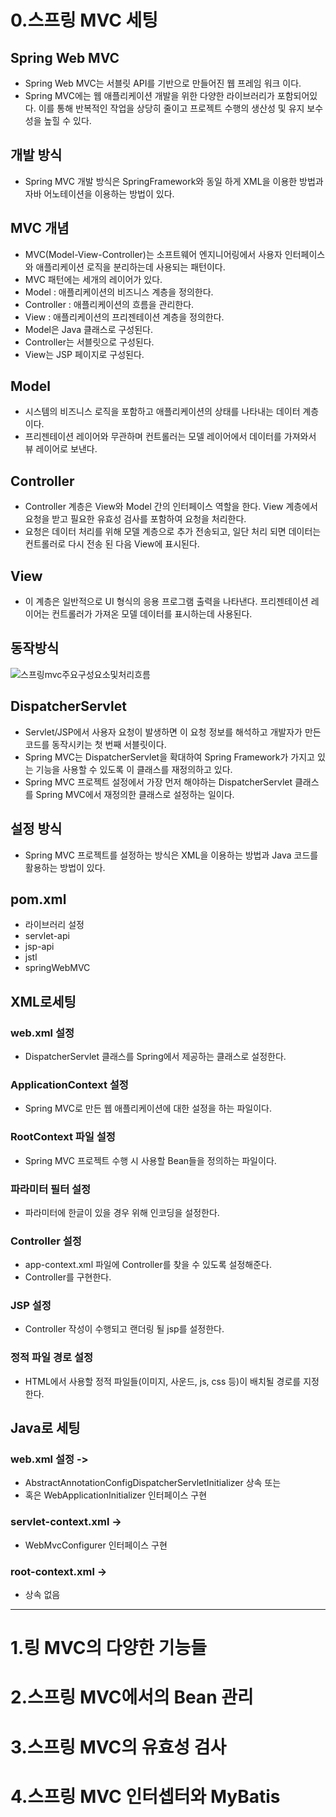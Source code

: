# 0.스프링 MVC 세팅

## Spring Web MVC

- Spring Web MVC는 서블릿 API를 기반으로 만들어진 웹 프레임 워크 이다.
- Spring MVC에는 웹 애플리케이션 개발을 위한 다양한 라이브러리가 포함되어있다. 이를 통해 반복적인 작업을 상당히 줄이고 프로젝트 수행의 생산성 및 유지 보수성을 높힐 수 있다.

## 개발 방식

- Spring MVC 개발 방식은 SpringFramework와 동일 하게 XML을 이용한 방법과 자바 어노테이션을 이용하는 방법이 있다.

## MVC 개념

- MVC(Model-View-Controller)는 소프트웨어 엔지니어링에서 사용자 인터페이스와 애플리케이션 로직을 분리하는데 사용되는 패턴이다.
- MVC 패턴에는 세개의 레이어가 있다.
- Model : 애플리케이션의 비즈니스 계층을 정의한다.
- Controller : 애플리케이션의 흐름을 관리한다.
- View : 애플리케이션의 프리젠테이션 계층을 정의한다.
- Model은 Java 클래스로 구성된다.
- Controller는 서블릿으로 구성된다.
- View는 JSP 페이지로 구성된다.

## Model

- 시스템의 비즈니스 로직을 포함하고 애플리케이션의 상태를 나타내는 데이터 계층이다.
- 프리젠테이션 레이어와 무관하며 컨트롤러는 모델 레이어에서 데이터를 가져와서 뷰 레이어로 보낸다.

## Controller

- Controller 계층은 View와 Model 간의 인터페이스 역할을 한다. View 계층에서 요청을 받고 필요한 유효성 검사를 포함하여 요청을 처리한다.
- 요청은 데이터 처리를 위해 모델 계층으로 추가 전송되고, 일단 처리 되면 데이터는 컨트롤러로 다시 전송 된 다음 View에 표시된다.

## View

- 이 계층은 일반적으로 UI 형식의 응용 프로그램 출력을 나타낸다. 프리젠테이션 레이어는 컨트롤러가 가져온 모델 데이터를 표시하는데 사용된다.

## 동작방식

![스프링mvc주요구성요소및처리흐름](https://user-images.githubusercontent.com/49504411/78194901-4befcd00-74b9-11ea-9dd3-76d0febc7ad0.png)


## DispatcherServlet

- Servlet/JSP에서 사용자 요청이 발생하면 이 요청 정보를 해석하고 개발자가 만든 코드를 동작시키는 첫 번째 서블릿이다.
- Spring MVC는 DispatcherServlet을 확대하여 Spring Framework가 가지고 있는 기능을 사용할 수 있도록 이 클래스를 재정의하고 있다.
- Spring MVC 프로젝트 설정에서 가장 먼저 해야하는 DispatcherServlet 클래스를 Spring MVC에서 재정의한 클래스로 설정하는 일이다.

## 설정 방식

- Spring MVC 프로젝트를 설정하는 방식은 XML을 이용하는 방법과 Java 코드를 활용하는 방법이 있다.

## pom.xml

- 라이브러리 설정
- servlet-api
- jsp-api
- jstl
- springWebMVC

## XML로세팅

### web.xml 설정

- DispatcherServlet 클래스를 Spring에서 제공하는 클래스로 설정한다.

### ApplicationContext 설정

- Spring MVC로 만든 웹 애플리케이션에 대한 설정을 하는 파일이다.

### RootContext 파일 설정

- Spring MVC 프로젝트 수행 시 사용할 Bean들을 정의하는 파일이다.

### 파라미터 필터 설정

- 파라미터에 한글이 있을 경우 위해 인코딩을 설정한다.

### Controller 설정

- app-context.xml 파일에 Controller를 찾을 수 있도록 설정해준다.
- Controller를 구현한다.

### JSP 설정

- Controller 작성이 수행되고 랜더링 될 jsp를 설정한다.

### 정적 파일 경로 설정

- HTML에서 사용할 정적 파일들(이미지, 사운드, js, css 등)이 배치될 경로를 지정한다.

## Java로 세팅

### web.xml 설정 ->

- AbstractAnnotationConfigDispatcherServletInitializer 상속 또는
- 혹은 WebApplicationInitializer 인터페이스 구현

### servlet-context.xml ->

- WebMvcConfigurer 인터페이스 구현

### root-context.xml ->

- 상속 없음





------



# 1.링 MVC의 다양한 기능들

# 2.스프링 MVC에서의 Bean 관리

# 3.스프링 MVC의 유효성 검사

# 4.스프링 MVC 인터셉터와 MyBatis















